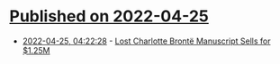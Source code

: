 # [Published on 2022-04-25](index.md)

* [2022-04-25, 04:22:28](https://news.ycombinator.com/item?id=31150737) - [Lost Charlotte Brontë Manuscript Sells for $1.25M](https://www.smithsonianmag.com/smart-news/lost-charlotte-bronte-manuscript-sells-for-one-million-180979955/)
